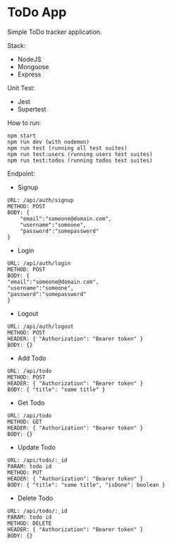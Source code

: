 # ToDo App

Simple ToDo tracker application.

Stack:

- NodeJS
- Mongoose
- Express

Unit Test:

- Jest
- Supertest

How to run:

```
npm start
npm run dev (with nodemon)
npm run test (running all test suites)
npm run test:users (running users test suites)
npm run test:todos (running todos test suites)
```

Endpoint:

- Signup

```
URL: /api/auth/signup
METHOD: POST
BODY: {
    "email":"someone@domain.com",
    "username":"someone",
    "password":"somepassword"
}
```

- Login

```
URL: /api/auth/login
METHOD: POST
BODY: {
"email":"someone@domain.com",
"username":"someone",
"password":"somepassword"
}
```

- Logout

```
URL: /api/auth/logout
METHOD: POST
HEADER: { "Authorization": "Bearer token" }
BODY: {}
```

- Add Todo

```
URL: /api/todo
METHOD: POST
HEADER: { "Authorization": "Bearer token" }
BODY: { "title": "some title" }
```

- Get Todo

```
URL: /api/todo
METHOD: GET
HEADER: { "Authorization": "Bearer token" }
BODY: {}
```

- Update Todo

```
URL: /api/todo/:_id
PARAM: todo id
METHOD: PUT
HEADER: { "Authorization": "Bearer token" }
BODY: { "title": "some title", "isDone": boolean }
```

- Delete Todo

```
URL: /api/todo/:_id
PARAM: todo id
METHOD: DELETE
HEADER: { "Authorization": "Bearer token" }
BODY: {}
```
